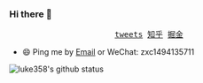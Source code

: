### Hi there 👋

<p align="center">
  <samp>
    <a href="https://twitter.com/study_zhu">tweets</a>
  </samp>
    <samp>
    <a href="https://www.zhihu.com/people/zxc-44-40">知乎</a>
  </samp>
   <samp>
    <a href="https://juejin.cn/user/4380074725345959">掘金</a>
  </samp>
</p>
<ul>
  <li>😄 Ping me by <a target="_blank" href="mailto:qq1494135711@gmail.com">Email</a> or WeChat: zxc1494135711</li>
</ul>

![luke358's github status](https://github-readme-stats.vercel.app/api?username=luke358&show_icons=true&count_private=true&&hide=stars&theme=cobalt)


<!--
**luke358/luke358** is a ✨ _special_ ✨ repository because its `README.md` (this file) appears on your GitHub profile.

Here are some ideas to get you started:

- 🔭 I’m currently working on ...
- 🌱 I’m currently learning ...
- 👯 I’m looking to collaborate on ...
- 🤔 I’m looking for help with ...
- 💬 Ask me about ...
- 📫 How to reach me: ...
- 😄 Pronouns: ...
- ⚡ Fun fact: ...
-->
